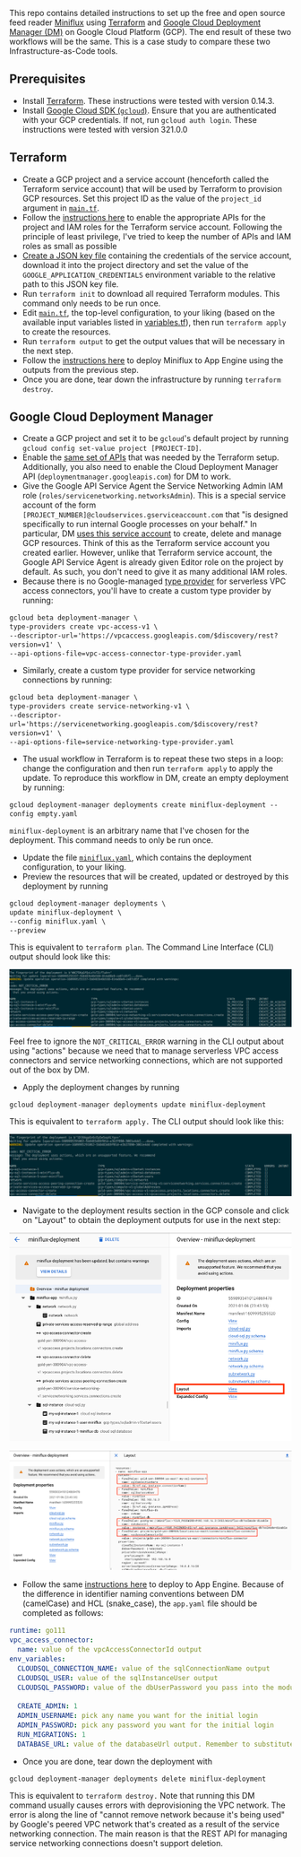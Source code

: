 This repo contains detailed instructions to set up the free and open source feed reader [Miniflux](https://miniflux.app/) using [Terraform](https://www.terraform.io/) and [Google Cloud Deployment Manager (DM)](https://cloud.google.com/deployment-manager/docs/) on Google Cloud Platform (GCP).
The end result of these two workflows will be the same.
This is a case study to compare these two Infrastructure-as-Code tools.

## Prerequisites

- Install [Terraform](https://learn.hashicorp.com/tutorials/terraform/install-cli).
  These instructions were tested with version 0.14.3.
- Install [Google Cloud SDK (`gcloud`)](https://cloud.google.com/sdk/docs/install).
  Ensure that you are authenticated with your GCP credentials.
  If not, run `gcloud auth login`.
  These instructions were tested with version 321.0.0

## Terraform

- Create a GCP project and a service account (henceforth called the Terraform service account) that will be used by Terraform to provision GCP resources.
  Set this project ID as the value of the `project_id` argument in [`main.tf`](main.tf).
- Follow the [instructions here](https://github.com/huy-nguyen/terraform-google-miniflux/tree/v5.0.2#prerequisites) to enable the appropriate APIs for the project and IAM roles for the Terraform service account.
  Following the principle of least privilege, I've tried to keep the number of APIs and IAM roles as small as possible
- [Create a JSON key file](https://cloud.google.com/iam/docs/creating-managing-service-account-keys#iam-service-account-keys-create-console) containing the credentials of the service account, download it into the project directory and set the value of the `GOOGLE_APPLICATION_CREDENTIALS` environment variable to the relative path to this JSON key file.
- Run `terraform init` to download all required Terraform modules.
  This command only needs to be run once.
- Edit [`main.tf`](main.tf), the top-level configuration, to your liking (based on the available input variables listed in [variables.tf](https://github.com/huy-nguyen/terraform-google-miniflux/blob/v5.0.2/variables.tf)), then run `terraform apply` to create the resources.
- Run `terraform output` to get the output values that will be necessary in the next step.
- Follow the [instructions here](https://github.com/huy-nguyen/terraform-google-miniflux/tree/v5.0.2#deployment-to-app-engine) to deploy Miniflux to App Engine using the outputs from the previous step.
- Once you are done, tear down the infrastructure by running `terraform destroy`.

## Google Cloud Deployment Manager

- Create a GCP project and set it to be `gcloud`'s default project by running `gcloud config set-value project [PROJECT-ID]`.
- Enable the [same set of APIs](https://github.com/huy-nguyen/terraform-google-miniflux/tree/v4.0.0#deployment-to-app-engine) that was needed by the Terraform setup.
  Additionally, you also need to enable the Cloud Deployment Manager API (`deploymentmanager.googleapis.com`) for DM to work.
- Give the Google API Service Agent the Service Networking Admin IAM role (`roles/servicenetworking.networksAdmin`).
  This is a special service account of the form `[PROJECT_NUMBER]@cloudservices.gserviceaccount.com` that "is designed specifically to run internal Google processes on your behalf."
  In particular, DM [uses this service account](https://cloud.google.com/deployment-manager/docs/access-control#access_control_for) to create, delete and manage GCP resources.
  Think of this as the Terraform service account you created earlier.
  However, unlike that Terraform service account, the Google API Service Agent is already given Editor role on the project by default.
  As such, you don't need to give it as many additional IAM roles.
- Because there is no Google-managed [type provider](https://cloud.google.com/deployment-manager/docs/fundamentals#basetypes) for serverless VPC access connectors, you'll have to create a custom type provider by running:

```shell
gcloud beta deployment-manager \
type-providers create vpc-access-v1 \
--descriptor-url='https://vpcaccess.googleapis.com/$discovery/rest?version=v1' \
--api-options-file=vpc-access-connector-type-provider.yaml
```

- Similarly, create a custom type provider for service networking connections by running:

```shell
gcloud beta deployment-manager \
type-providers create service-networking-v1 \
--descriptor-url='https://servicenetworking.googleapis.com/$discovery/rest?version=v1' \
--api-options-file=service-networking-type-provider.yaml
```

- The usual workflow in Terraform is to repeat these two steps in a loop: change the configuration and then run `terraform apply` to apply the update.
  To reproduce this workflow in DM, create an empty deployment by running:

```shell
gcloud deployment-manager deployments create miniflux-deployment --config empty.yaml
```

`miniflux-deployment` is an arbitrary name that I've chosen for the deployment.
This command needs to only be run once.

- Update the file [`miniflux.yaml`](miniflux.yaml), which contains the deployment configuration, to your liking.
- Preview the resources that will be created, updated or destroyed by this deployment by running

```shell
gcloud deployment-manager deployments \
update miniflux-deployment \
--config miniflux.yaml \
--preview
```

This is equivalent to `terraform plan`.
The Command Line Interface (CLI) output should look like this:

![Deployment Manager Preview CLI output](dm-preview-cli-output.png)

Feel free to ignore the `NOT_CRITICAL_ERROR` warning in the CLI output about using "actions" because we need that to manage serverless VPC access connectors and service networking connections, which are not supported out of the box by DM.

- Apply the deployment changes by running

```shell
gcloud deployment-manager deployments update miniflux-deployment
```

This is equivalent to `terraform apply.`
The CLI output should look like this:

![Deployment Manager Completion CLI output](dm-success-cli-output.png)

- Navigate to the deployment results section in the GCP console and click on "Layout" to obtain the deployment outputs for use in the next step:

![Deployment Manager success](deployment-success.png)

![Deployment Manager outputs](deployment-outputs.png)

- Follow the same [instructions here](https://github.com/huy-nguyen/terraform-google-miniflux/tree/v4.0.0#deployment-to-app-engine) to deploy to App Engine.
  Because of the difference in identifier naming conventions between DM (camelCase) and HCL (snake_case), the `app.yaml` file should be completed as follows:

```yaml
runtime: go111
vpc_access_connector:
  name: value of the vpcAccessConnectorId output
env_variables:
  CLOUDSQL_CONNECTION_NAME: value of the sqlConnectionName output
  CLOUDSQL_USER: value of the sqlInstanceUser output
  CLOUDSQL_PASSWORD: value of the dbUserPassword you pass into the module

  CREATE_ADMIN: 1
  ADMIN_USERNAME: pick any name you want for the initial login
  ADMIN_PASSWORD: pick any password you want for the initial login
  RUN_MIGRATIONS: 1
  DATABASE_URL: value of the databaseUrl output. Remember to substitute the placeholder password with the real password i.e. the Terraform input variable "db_user_password"
```

- Once you are done, tear down the deployment with

```shell
gcloud deployment-manager deployments delete miniflux-deployment
```

This is equivalent to `terraform destroy.`
Note that running this DM command usually causes errors with deprovisioning the VPC network.
The error is along the line of "cannot remove network because it's being used" by Google's peered VPC network that's created as a result of the service networking connection.
The main reason is that the REST API for managing service networking connections doesn't support deletion.
